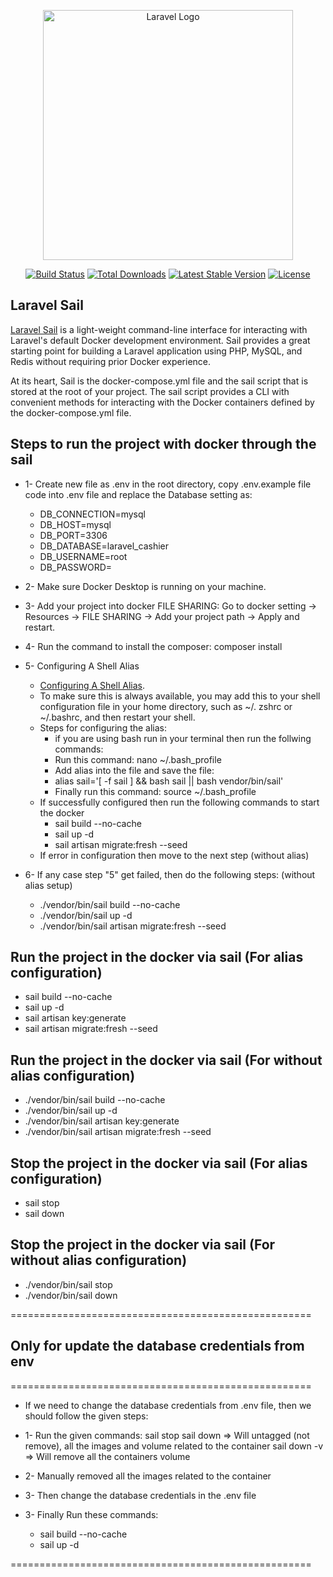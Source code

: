 <p align="center"><a href="https://laravel.com" target="_blank"><img src="https://raw.githubusercontent.com/laravel/art/master/logo-lockup/5%20SVG/2%20CMYK/1%20Full%20Color/laravel-logolockup-cmyk-red.svg" width="400" alt="Laravel Logo"></a></p>

<p align="center">
<a href="https://github.com/laravel/framework/actions"><img src="https://github.com/laravel/framework/workflows/tests/badge.svg" alt="Build Status"></a>
<a href="https://packagist.org/packages/laravel/framework"><img src="https://img.shields.io/packagist/dt/laravel/framework" alt="Total Downloads"></a>
<a href="https://packagist.org/packages/laravel/framework"><img src="https://img.shields.io/packagist/v/laravel/framework" alt="Latest Stable Version"></a>
<a href="https://packagist.org/packages/laravel/framework"><img src="https://img.shields.io/packagist/l/laravel/framework" alt="License"></a>
</p>

## Laravel Sail

[Laravel Sail](https://laravel.com/docs/10.x/sail#introduction) is a light-weight command-line interface for interacting with Laravel's default Docker development environment. Sail provides a great starting point for building a Laravel application using PHP, MySQL, and Redis without requiring prior Docker experience.

At its heart, Sail is the docker-compose.yml file and the sail script that is stored at the root of your project. The sail script provides a CLI with convenient methods for interacting with the Docker containers defined by the docker-compose.yml file.

## Steps to run the project with docker through the sail

- 1- Create new file as .env in the root directory, copy .env.example file code into .env file and replace the Database setting as:
    
    - DB_CONNECTION=mysql
    - DB_HOST=mysql
    - DB_PORT=3306
    - DB_DATABASE=laravel_cashier
    - DB_USERNAME=root
    - DB_PASSWORD=

- 2- Make sure Docker Desktop is running on your machine.
- 3- Add your project into docker FILE SHARING: Go to docker setting -> Resources -> FILE SHARING -> Add your project path 
    -> Apply and restart.
- 4- Run the command to install the composer: composer install
- 5- Configuring A Shell Alias
    - [Configuring A Shell Alias](https://laravel.com/docs/10.x/sail#configuring-a-shell-alias).
    - To make sure this is always available, you may add this to your shell configuration file in your home directory, such as ~/. zshrc or ~/.bashrc, and then restart your shell.
    - Steps for configuring the alias: 
        - if you are using bash run in your terminal then run the follwing commands:
        - Run this command: nano ~/.bash_profile
        - Add alias into the file and save the file:
        - alias sail='[ -f sail ] && bash sail || bash vendor/bin/sail'
        - Finally run this command: source ~/.bash_profile 
    - If successfully configured then run the following commands to start the docker
        - sail build --no-cache
        - sail up -d
        - sail artisan migrate:fresh --seed
    - If error in configuration then move to the next step (without alias)

- 6- If any case step "5" get failed, then do the following steps: (without alias setup)
    - ./vendor/bin/sail build --no-cache
    - ./vendor/bin/sail up -d
    - ./vendor/bin/sail artisan migrate:fresh --seed

## Run the project in the docker via sail (For alias configuration)

- sail build --no-cache
- sail up -d
- sail artisan key:generate
- sail artisan migrate:fresh --seed

## Run the project in the docker via sail (For without alias configuration)

- ./vendor/bin/sail build --no-cache
- ./vendor/bin/sail up -d
- ./vendor/bin/sail artisan key:generate
- ./vendor/bin/sail artisan migrate:fresh --seed

## Stop the project in the docker via sail (For alias configuration)

- sail stop
- sail down

## Stop the project in the docker via sail (For without alias configuration)

- ./vendor/bin/sail stop
- ./vendor/bin/sail down

====================================================
## Only for update the database credentials from env 
====================================================

- If we need to change the database credentials from .env file, then we should follow the given steps:

- 1- Run the given commands:
	sail stop
	sail down => Will untagged (not remove), all the images and volume related to the container
	sail down -v => Will remove all the containers volume

- 2- Manually removed all the images related to the container
- 3- Then change the database credentials in the .env file
- 3- Finally Run these commands:
	- sail build --no-cache
	- sail up -d

====================================================


